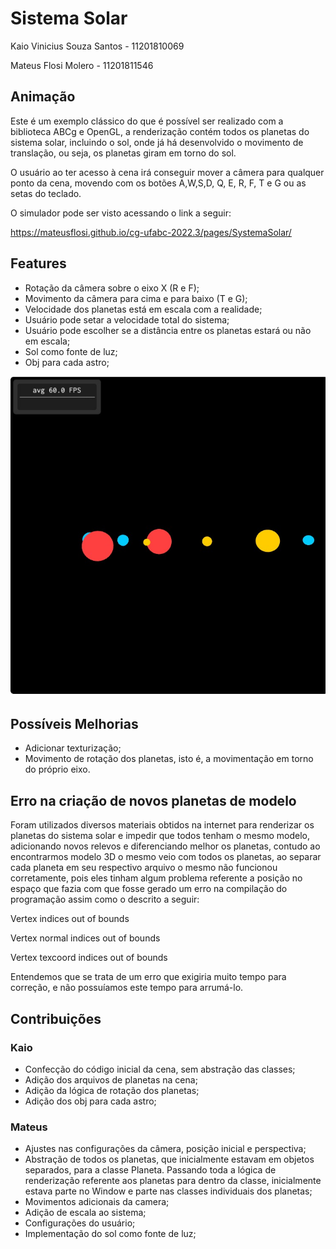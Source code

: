 # Sistema Solar

Kaio Vinicius Souza Santos - 11201810069

Mateus Flosi Molero - 11201811546

## Animação

Este é um exemplo clássico do que é possível ser realizado com a biblioteca ABCg e OpenGL, a renderização contém todos os planetas do sistema solar, incluindo o sol, onde já há desenvolvido o movimento de translação, ou seja, os planetas giram em torno do sol.

O usuário ao ter acesso à cena irá conseguir mover a câmera para qualquer ponto da cena, movendo com os botões A,W,S,D, Q, E, R, F, T e G ou as setas do teclado.

O simulador pode ser visto acessando o link a seguir:

https://mateusflosi.github.io/cg-ufabc-2022.3/pages/SystemaSolar/

## Features

* Rotação da câmera sobre o eixo X (R e F);
* Movimento da câmera para cima e para baixo (T e G);
* Velocidade dos planetas está em escala com a realidade;
* Usuário pode setar a velocidade total do sistema;
* Usuário pode escolher se a distância entre os planetas estará ou não em escala;
* Sol como fonte de luz;
* Obj para cada astro;

<img src="/pages/SystemaSolar/Sistema Solar.jpeg" alt="My cool logo"/>

## Possíveis Melhorias

* Adicionar texturização;
* Movimento de rotação dos planetas, isto é, a movimentação em torno do próprio eixo.

## Erro na criação de novos planetas de modelo

Foram utilizados diversos materiais obtidos na internet para renderizar os planetas do sistema solar e impedir que todos tenham o mesmo modelo, adicionando novos relevos e diferenciando melhor os planetas, contudo ao encontrarmos modelo 3D o mesmo veio com todos os planetas, ao separar cada planeta em seu respectivo arquivo o mesmo não funcionou corretamente, pois eles tinham algum problema referente a posição no espaço que fazia com que fosse gerado um erro na compilação do programação assim como o descrito a seguir:

Vertex indices out of bounds

Vertex normal indices out of bounds

Vertex texcoord indices out of bounds

Entendemos que se trata de um erro que exigiria muito tempo para correção, e não possuíamos este tempo para arrumá-lo.

## Contribuições

### Kaio 
* Confecção do código inicial da cena, sem abstração das classes;
* Adição dos arquivos de planetas na cena;
* Adição da lógica de rotação dos planetas;
* Adição dos obj para cada astro;

### Mateus
* Ajustes nas configurações da câmera, posição inicial e perspectiva;
* Abstração de todos os planetas, que inicialmente estavam em objetos separados, para a classe Planeta. Passando toda a lógica de renderização referente aos planetas para dentro da classe, inicialmente estava parte no Window e parte nas classes individuais dos planetas;
* Movimentos adicionais da camera;
* Adição de escala ao sistema;
* Configurações do usuário;
* Implementação do sol como fonte de luz;
